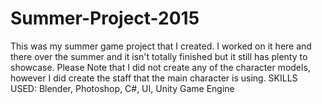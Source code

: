 # Summer-Project-2015
This was my summer game project that I created. I worked on it here and there over the summer and it isn't totally finished but it still has plenty to showcase. Please Note that I did not create any of the character models, however I did create the staff that the main character is using. SKILLS USED: Blender, Photoshop, C#, UI, Unity Game Engine
